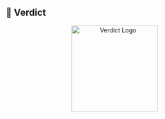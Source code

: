 ## 🔧 Verdict

<p align="center">
    <img src="https://raw.githubusercontent.com/yourusername/yourrepo/main/assets/verdict-logo.png" alt="Verdict Logo" width="200" style="max-width: 100%; height: auto;">
</p>
